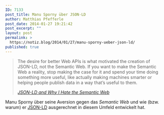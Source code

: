```yaml
---
ID: 7133
post_title: Manu Sporny über JSON-LD
author: Matthias Pfefferle
post_date: 2014-01-27 19:21:42
post_excerpt: ""
layout: post
permalink: >
  https://notiz.blog/2014/01/27/manu-sporny-ueber-json-ld/
published: true
---
```

<blockquote><p>The desire for better Web APIs is what motivated the creation of JSON-LD, not the Semantic Web. If you want to make the Semantic Web a reality, stop making the case for it and spend your time doing something more useful, like actually making machines smarter or helping people publish data in a way that’s useful to them.</p>
<cite><a href="http://manu.sporny.org/2014/json-ld-origins-2/">JSON-LD and Why I Hate the Semantic Web</a></cite></blockquote>

Manu Sporny über seine Aversion gegen das <em>Semantic Web</em> und wie (bzw. warum) er <a href="http://www.w3.org/TR/json-ld/">JSON-LD</a> ausgerechnet in diesem Umfeld entwickelt hat.
